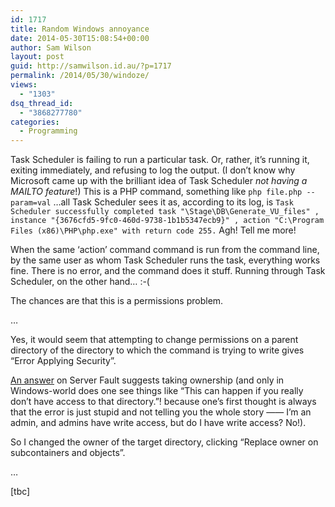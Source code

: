 ```yaml
---
id: 1717
title: Random Windows annoyance
date: 2014-05-30T15:08:54+00:00
author: Sam Wilson
layout: post
guid: http://samwilson.id.au/?p=1717
permalink: /2014/05/30/windoze/
views:
  - "1303"
dsq_thread_id:
  - "3868277780"
categories:
  - Programming
---
```

Task Scheduler is failing to run a particular task. Or, rather, it’s running it, exiting immediately, and refusing to log the output. (I don’t know why Microsoft came up with the brilliant idea of Task Scheduler _not having a MAILTO feature_!) This is a PHP command, something like `php file.php --param=val` …all Task Scheduler sees it as, according to its log, is `Task Scheduler successfully completed task "\Stage\DB\Generate_VU_files" , instance "{3676cfd5-9fc0-460d-9738-1b1b5347ecb9}" , action "C:\Program Files (x86)\PHP\php.exe" with return code 255.` Agh! Tell me more!

When the same ‘action’ command command is run from the command line, by the same user as whom Task Scheduler runs the task, everything works fine. There is no error, and the command does it stuff. Running through Task Scheduler, on the other hand… :-(

The chances are that this is a permissions problem.

…

Yes, it would seem that attempting to change permissions on a parent directory of the directory to which the command is trying to write gives &#8220;Error Applying Security&#8221;.

[An answer](http://serverfault.com/a/192750) on Server Fault suggests taking ownership (and only in Windows-world does one see things like &#8220;This can happen if you really don’t have access to that directory.&#8221;! because one’s first thought is always that the error is just stupid and not telling you the whole story —— I’m an admin, and admins have write access, but do I have write access? No!).

So I changed the owner of the target directory, clicking &#8220;Replace owner on subcontainers and objects&#8221;.

…

[tbc]